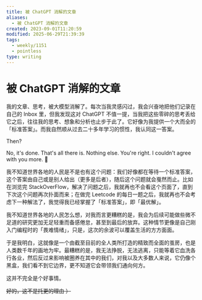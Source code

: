 ```yaml
---
title: 被 ChatGPT 消解的文章
aliases:
  - 被 ChatGPT 消解的文章
created: 2023-09-01T11:20:59
modified: 2025-06-29T21:39:39
tags:
  - weekly/1151
  - pointless
type: writing
---
```


# 被 ChatGPT 消解的文章

我的文章、思考，被大模型消解了。每次当我灵感闪过，我会兴奋地把他们记录在自己的 Inbox 里，但我发现这对 ChatGPT 不值一提，当我把这些零碎的思考丢给它之后，往往我的思考、想象和分析也止步于此了。它好像为我提供一个大而全的「标准答案」。而我自然顺从过去二十多年学习的惯性，我认同这一答案。

Then?

No, it's done. That's all there is. Nothing else. You're right. I couldn't agree with you more. 🤷

我不知道世界各地的人民是不是也有这个问题：我们好像都在等待一个标准答案，这个答案由自己或是别人给出（更多是后者），随后这个问题就会戛然而止。比如在浏览完 StackOverFlow，解决了问题之后，我就再也不会看这个页面了，直到下次这个问题再次扑面而来；在做完 Leetcode 的每日一题之后，我就再也不会考虑下一种解法了，我觉得我已经掌握了「标准答案」，即「最优解」。

我不知道世界各地的人民怎么想，对我而言更糟糕的是，我会为后续可能做些微不足道的研究更加无足轻重而备感倦怠，甚至到最后的放弃。这种情节更像是自己刚入门编程时的「畏难情绪」，只是，这次的余波可以覆盖生活的方方面面。

于是我明白，这就像是一个由截至目前的全人类所打造的精致而全面的茧房，也是人类数千年的画地为牢。最糟糕的是，我无法挣脱，无法逃离，只能等着它血洗各行各业，然后反过来影响被圈养在其中的我们，对我以及大多数人来说，它仍像个黑盒，我们看不到它边界，更不知道它会带领我们通向何方。

这并不完全是个好事情。

~~好的，这不是托更的理由 ）~~

